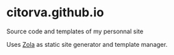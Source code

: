 # citorva.github.io

Source code and templates of my personnal site

Uses [Zola](https://getzola.org) as static site generator and template manager.

